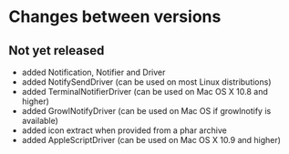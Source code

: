# Changes between versions

## Not yet released

* added Notification, Notifier and Driver
* added NotifySendDriver (can be used on most Linux distributions)
* added TerminalNotifierDriver (can be used on Mac OS X 10.8 and higher)
* added GrowlNotifyDriver (can be used on Mac OS if growlnotify is available)
* added icon extract when provided from a phar archive
* added AppleScriptDriver (can be used on Mac OS X 10.9 and higher)
